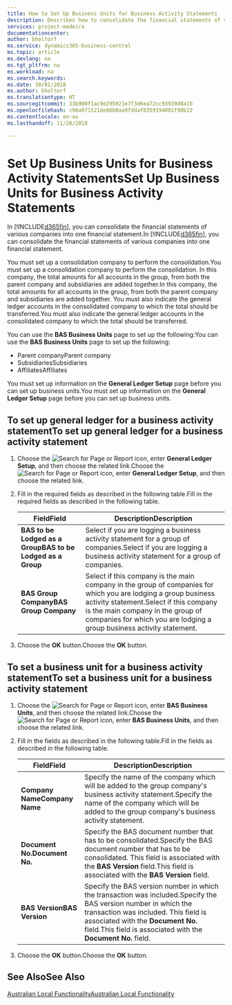 ```yaml
---
title: How to Set Up Business Units for Business Activity Statements
description: Describes how to consolidate the financial statements of various companies into one financial statement.
services: project-madeira
documentationcenter: 
author: bholtorf
ms.service: dynamics365-business-central
ms.topic: article
ms.devlang: na
ms.tgt_pltfrm: na
ms.workload: na
ms.search.keywords: 
ms.date: 10/01/2018
ms.author: bholtorf
ms.translationtype: HT
ms.sourcegitcommit: 33b900f1ac9e295921e7f3d6ea72cc93939d8a1b
ms.openlocfilehash: c96a971521de86b0aa9fddaf8359194801f90b22
ms.contentlocale: en-au
ms.lasthandoff: 11/26/2018

---
```

# <a name="set-up-business-units-for-business-activity-statements"></a><span data-ttu-id="7decf-103">Set Up Business Units for Business Activity Statements</span><span class="sxs-lookup"><span data-stu-id="7decf-103">Set Up Business Units for Business Activity Statements</span></span>
<span data-ttu-id="7decf-104">In [!INCLUDE[d365fin](../../includes/d365fin_md.md)], you can consolidate the financial statements of various companies into one financial statement.</span><span class="sxs-lookup"><span data-stu-id="7decf-104">In [!INCLUDE[d365fin](../../includes/d365fin_md.md)], you can consolidate the financial statements of various companies into one financial statement.</span></span>  

<span data-ttu-id="7decf-105">You must set up a consolidation company to perform the consolidation.</span><span class="sxs-lookup"><span data-stu-id="7decf-105">You must set up a consolidation company to perform the consolidation.</span></span> <span data-ttu-id="7decf-106">In this company, the total amounts for all accounts in the group, from both the parent company and subsidiaries are added together.</span><span class="sxs-lookup"><span data-stu-id="7decf-106">In this company, the total amounts for all accounts in the group, from both the parent company and subsidiaries are added together.</span></span> <span data-ttu-id="7decf-107">You must also indicate the general ledger accounts in the consolidated company to which the total should be transferred.</span><span class="sxs-lookup"><span data-stu-id="7decf-107">You must also indicate the general ledger accounts in the consolidated company to which the total should be transferred.</span></span>  

<span data-ttu-id="7decf-108">You can use the **BAS Business Units** page to set up the following:</span><span class="sxs-lookup"><span data-stu-id="7decf-108">You can use the **BAS Business Units** page to set up the following:</span></span>  

- <span data-ttu-id="7decf-109">Parent company</span><span class="sxs-lookup"><span data-stu-id="7decf-109">Parent company</span></span>  
- <span data-ttu-id="7decf-110">Subsidiaries</span><span class="sxs-lookup"><span data-stu-id="7decf-110">Subsidiaries</span></span>  
- <span data-ttu-id="7decf-111">Affiliates</span><span class="sxs-lookup"><span data-stu-id="7decf-111">Affiliates</span></span>  

<span data-ttu-id="7decf-112">You must set up information on the **General Ledger Setup** page before you can set up business units.</span><span class="sxs-lookup"><span data-stu-id="7decf-112">You must set up information on the **General Ledger Setup** page before you can set up business units.</span></span>  

## <a name="to-set-up-general-ledger-for-a-business-activity-statement"></a><span data-ttu-id="7decf-113">To set up general ledger for a business activity statement</span><span class="sxs-lookup"><span data-stu-id="7decf-113">To set up general ledger for a business activity statement</span></span>  
1. <span data-ttu-id="7decf-114">Choose the ![Search for Page or Report](../../media/ui-search/search_small.png "Search for Page or Report icon") icon, enter **General Ledger Setup**, and then choose the related link.</span><span class="sxs-lookup"><span data-stu-id="7decf-114">Choose the ![Search for Page or Report](../../media/ui-search/search_small.png "Search for Page or Report icon") icon, enter **General Ledger Setup**, and then choose the related link.</span></span>  
2. <span data-ttu-id="7decf-115">Fill in the required fields as described in the following table.</span><span class="sxs-lookup"><span data-stu-id="7decf-115">Fill in the required fields as described in the following table.</span></span>  

    |<span data-ttu-id="7decf-116">Field</span><span class="sxs-lookup"><span data-stu-id="7decf-116">Field</span></span>|<span data-ttu-id="7decf-117">Description</span><span class="sxs-lookup"><span data-stu-id="7decf-117">Description</span></span>|  
    |---------------------------------|---------------------------------------|  
    |<span data-ttu-id="7decf-118">**BAS to be Lodged as a Group**</span><span class="sxs-lookup"><span data-stu-id="7decf-118">**BAS to be Lodged as a Group**</span></span>|<span data-ttu-id="7decf-119">Select if you are logging a business activity statement for a group of companies.</span><span class="sxs-lookup"><span data-stu-id="7decf-119">Select if you are logging a business activity statement for a group of companies.</span></span>|  
    |<span data-ttu-id="7decf-120">**BAS Group Company**</span><span class="sxs-lookup"><span data-stu-id="7decf-120">**BAS Group Company**</span></span>|<span data-ttu-id="7decf-121">Select if this company is the main company in the group of companies for which you are lodging a group business activity statement.</span><span class="sxs-lookup"><span data-stu-id="7decf-121">Select if this company is the main company in the group of companies for which you are lodging a group business activity statement.</span></span>|  

3.  <span data-ttu-id="7decf-122">Choose the **OK** button.</span><span class="sxs-lookup"><span data-stu-id="7decf-122">Choose the **OK** button.</span></span>  

## <a name="to-set-a-business-unit-for-a-business-activity-statement"></a><span data-ttu-id="7decf-123">To set a business unit for a business activity statement</span><span class="sxs-lookup"><span data-stu-id="7decf-123">To set a business unit for a business activity statement</span></span>  
1. <span data-ttu-id="7decf-124">Choose the ![Search for Page or Report](../../media/ui-search/search_small.png "Search for Page or Report icon") icon, enter **BAS Business Units**, and then choose the related link.</span><span class="sxs-lookup"><span data-stu-id="7decf-124">Choose the ![Search for Page or Report](../../media/ui-search/search_small.png "Search for Page or Report icon") icon, enter **BAS Business Units**, and then choose the related link.</span></span>  
2. <span data-ttu-id="7decf-125">Fill in the fields as described in the following table.</span><span class="sxs-lookup"><span data-stu-id="7decf-125">Fill in the fields as described in the following table.</span></span>  

    |<span data-ttu-id="7decf-126">Field</span><span class="sxs-lookup"><span data-stu-id="7decf-126">Field</span></span>|<span data-ttu-id="7decf-127">Description</span><span class="sxs-lookup"><span data-stu-id="7decf-127">Description</span></span>|  
    |---------------------------------|---------------------------------------|  
    |<span data-ttu-id="7decf-128">**Company Name**</span><span class="sxs-lookup"><span data-stu-id="7decf-128">**Company Name**</span></span>|<span data-ttu-id="7decf-129">Specify the name of the company which will be added to the group company's business activity statement.</span><span class="sxs-lookup"><span data-stu-id="7decf-129">Specify the name of the company which will be added to the group company's business activity statement.</span></span>|  
    |<span data-ttu-id="7decf-130">**Document No.**</span><span class="sxs-lookup"><span data-stu-id="7decf-130">**Document No.**</span></span>|<span data-ttu-id="7decf-131">Specify the BAS document number that has to be consolidated.</span><span class="sxs-lookup"><span data-stu-id="7decf-131">Specify the BAS document number that has to be consolidated.</span></span> <span data-ttu-id="7decf-132">This field is associated with the **BAS Version** field.</span><span class="sxs-lookup"><span data-stu-id="7decf-132">This field is associated with the **BAS Version** field.</span></span>|  
    |<span data-ttu-id="7decf-133">**BAS Version**</span><span class="sxs-lookup"><span data-stu-id="7decf-133">**BAS Version**</span></span>|<span data-ttu-id="7decf-134">Specify the BAS version number in which the transaction was included.</span><span class="sxs-lookup"><span data-stu-id="7decf-134">Specify the BAS version number in which the transaction was included.</span></span> <span data-ttu-id="7decf-135">This field is associated with the **Document No.** field.</span><span class="sxs-lookup"><span data-stu-id="7decf-135">This field is associated with the **Document No.** field.</span></span>|  

3. <span data-ttu-id="7decf-136">Choose the **OK** button.</span><span class="sxs-lookup"><span data-stu-id="7decf-136">Choose the **OK** button.</span></span>  

## <a name="see-also"></a><span data-ttu-id="7decf-137">See Also</span><span class="sxs-lookup"><span data-stu-id="7decf-137">See Also</span></span>  
[<span data-ttu-id="7decf-138">Australian Local Functionality</span><span class="sxs-lookup"><span data-stu-id="7decf-138">Australian Local Functionality</span></span>](australia-local-functionality.md)   


